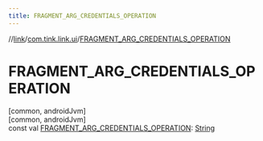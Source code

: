 ```yaml
---
title: FRAGMENT_ARG_CREDENTIALS_OPERATION
---
```

//[link](../../index.html)/[com.tink.link.ui](index.html)/[FRAGMENT_ARG_CREDENTIALS_OPERATION](-f-r-a-g-m-e-n-t_-a-r-g_-c-r-e-d-e-n-t-i-a-l-s_-o-p-e-r-a-t-i-o-n.html)



# FRAGMENT_ARG_CREDENTIALS_OPERATION



[common, androidJvm]\
[common, androidJvm]\
const val [FRAGMENT_ARG_CREDENTIALS_OPERATION](-f-r-a-g-m-e-n-t_-a-r-g_-c-r-e-d-e-n-t-i-a-l-s_-o-p-e-r-a-t-i-o-n.html): [String](https://kotlinlang.org/api/latest/jvm/stdlib/kotlin/-string/index.html)




